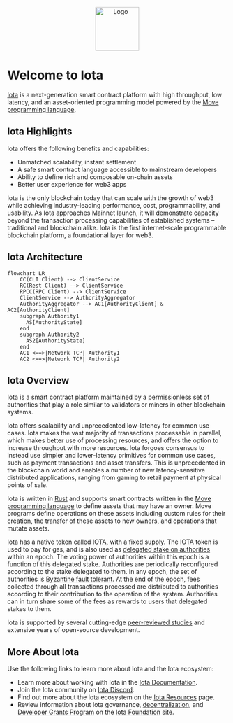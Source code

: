 <p align="center">
<img src="https://raw.githubusercontent.com/iotaledger/iota/refs/heads/main/docs/site/static/img/logo.svg" alt="Logo" width="100" height="100">
</p>

# Welcome to Iota

[Iota](https://iota.org) is a next-generation smart contract platform with high throughput, low latency, and an asset-oriented programming model powered by the [Move programming language](https://github.com/iotaledger/awesome-move).

## Iota Highlights

Iota offers the following benefits and capabilities:

- Unmatched scalability, instant settlement
- A safe smart contract language accessible to mainstream developers
- Ability to define rich and composable on-chain assets
- Better user experience for web3 apps

Iota is the only blockchain today that can scale with the growth of web3 while achieving industry-leading performance, cost, programmability, and usability. As Iota approaches Mainnet launch, it will demonstrate capacity beyond the transaction processing capabilities of established systems – traditional and blockchain alike. Iota is the first internet-scale programmable blockchain platform, a foundational layer for web3.

## Iota Architecture

```mermaid
flowchart LR
    CC(CLI Client) --> ClientService
    RC(Rest Client) --> ClientService
    RPCC(RPC Client) --> ClientService
    ClientService --> AuthorityAggregator
    AuthorityAggregator --> AC1[AuthorityClient] & AC2[AuthorityClient]
    subgraph Authority1
      AS[AuthorityState]
    end
    subgraph Authority2
      AS2[AuthorityState]
    end
    AC1 <==>|Network TCP| Authority1
    AC2 <==>|Network TCP| Authority2
```

## Iota Overview

Iota is a smart contract platform maintained by a permissionless set of authorities that play a role similar to validators or miners in other blockchain systems.

Iota offers scalability and unprecedented low-latency for common use cases. Iota makes the vast majority of transactions processable in parallel, which makes better use of processing resources, and offers the option to increase throughput with more resources. Iota forgoes consensus to instead use simpler and lower-latency primitives for common use cases, such as payment transactions and asset transfers. This is unprecedented in the blockchain world and enables a number of new latency-sensitive distributed applications, ranging from gaming to retail payment at physical points of sale.

Iota is written in [Rust](https://www.rust-lang.org) and supports smart contracts written in the [Move programming language](https://github.com/move-language/move) to define assets that may have an owner. Move programs define operations on these assets including custom rules for their creation, the transfer of these assets to new owners, and operations that mutate assets.

Iota has a native token called IOTA, with a fixed supply. The IOTA token is used to pay for gas, and is also used as [delegated stake on authorities](https://learn.bybit.com/blockchain/delegated-proof-of-stake-dpos/) within an epoch. The voting power of authorities within this epoch is a function of this delegated stake. Authorities are periodically reconfigured according to the stake delegated to them. In any epoch, the set of authorities is [Byzantine fault tolerant](https://pmg.csail.mit.edu/papers/osdi99.pdf). At the end of the epoch, fees collected through all transactions processed are distributed to authorities according to their contribution to the operation of the system. Authorities can in turn share some of the fees as rewards to users that delegated stakes to them.

Iota is supported by several cutting-edge [peer-reviewed studies](https://github.com/iotaledger/iota/blob/main/docs/content/concepts/research-papers.mdx) and extensive years of open-source development.

## More About Iota

Use the following links to learn more about Iota and the Iota ecosystem:

- Learn more about working with Iota in the [Iota Documentation](https://docs.iota.org/).
- Join the Iota community on [Iota Discord](https://discord.gg/iota).
- Find out more about the Iota ecosystem on the [Iota Resources](https://iota.org/resources/) page.
- Review information about Iota governance, [decentralization](https://iota.org/decentralization), and [Developer Grants Program](https://iota.org/grants-hub) on the [Iota Foundation](https://iota.org/) site.
